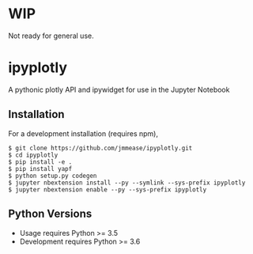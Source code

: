 WIP
===
Not ready for general use.

ipyplotly
=========

A pythonic plotly API and ipywidget for use in the Jupyter Notebook

Installation
------------

For a development installation (requires npm),

    $ git clone https://github.com/jmmease/ipyplotly.git
    $ cd ipyplotly
    $ pip install -e .
    $ pip install yapf
    $ python setup.py codegen
    $ jupyter nbextension install --py --symlink --sys-prefix ipyplotly
    $ jupyter nbextension enable --py --sys-prefix ipyplotly

Python Versions
---------------
 - Usage requires Python >= 3.5
 - Development requires Python >= 3.6
